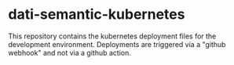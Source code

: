 # dati-semantic-kubernetes

This repository contains the kubernetes deployment files
for the development environment.
Deployments are triggered via a "github webhook" and not
via a github action.
